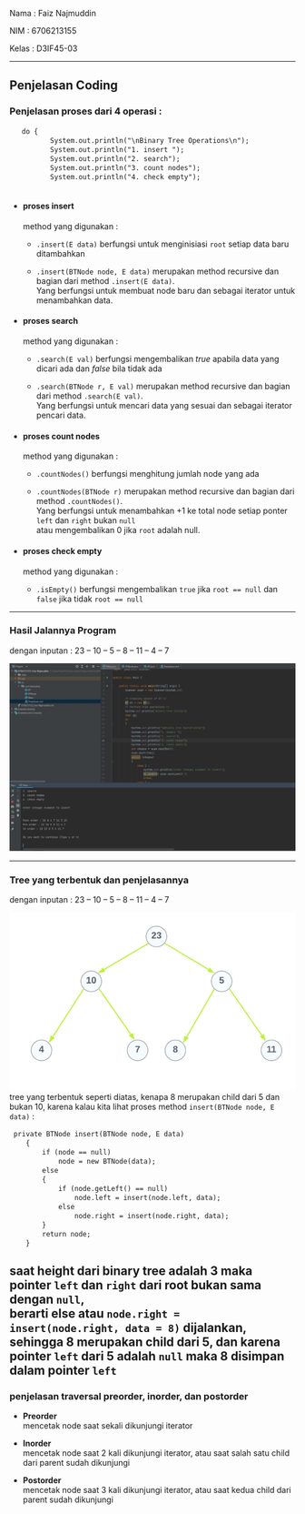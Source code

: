 Nama : Faiz Najmuddin

NIM : 6706213155

Kelas : D3IF45-03

---

## Penjelasan Coding

### Penjelasan proses dari 4 operasi :

  ```
     do {
            System.out.println("\nBinary Tree Operations\n");
            System.out.println("1. insert ");
            System.out.println("2. search");
            System.out.println("3. count nodes");
            System.out.println("4. check empty");
           
  ```
* #### proses insert 

  method yang digunakan :

  - `.insert(E data)` berfungsi untuk menginisiasi `root` setiap data baru ditambahkan
  
  - `.insert(BTNode node, E data)` merupakan method recursive dan bagian dari method  `.insert(E data)`.  
  Yang berfungsi untuk membuat node baru dan sebagai iterator untuk menambahkan data.
  
* #### proses search

  method yang digunakan :

  - `.search(E val)` berfungsi mengembalikan _true_ apabila data yang dicari ada dan _false_ bila tidak ada 

  - `.search(BTNode r, E val)` merupakan method recursive dan bagian dari method  `.search(E val)`.  
    Yang berfungsi untuk mencari data yang sesuai dan sebagai iterator pencari data.

* #### proses count nodes

  method yang digunakan :

  - `.countNodes()` berfungsi menghitung jumlah node yang ada

  - `.countNodes(BTNode r)` merupakan method recursive dan bagian dari method  `.countNodes()`.  
    Yang berfungsi untuk menambahkan +1 ke total node setiap ponter `left` dan `right` bukan `null`  
    atau mengembalikan 0 jika `root` adalah null.

* #### proses check empty

  method yang digunakan :

  - `.isEmpty()` berfungsi mengembalikan `true` jika `root == null` dan `false` jika tidak `root == null`

---

### Hasil Jalannya Program
dengan inputan : 23 – 10 – 5 – 8 – 11 – 4 – 7

![program result](assets/Hasil-Order.jpg)

---

### Tree yang terbentuk dan penjelasannya
dengan inputan : 23 – 10 – 5 – 8 – 11 – 4 – 7

![tree result](assets/tree.png)
tree yang terbentuk seperti diatas, kenapa 8 merupakan child dari 5 dan bukan 10, karena 
kalau kita lihat proses method `insert(BTNode node, E data)` :
  ```
   private BTNode insert(BTNode node, E data)
      {
          if (node == null)
              node = new BTNode(data);
          else
          {
              if (node.getLeft() == null)
                  node.left = insert(node.left, data);
              else
                  node.right = insert(node.right, data);
          }
          return node;
      }
  ```
  saat height dari binary tree adalah 3 maka pointer `left` dan `right` dari root bukan sama dengan `null`,  
  berarti else atau `node.right = insert(node.right, data = 8)` dijalankan, sehingga 8 merupakan child dari 5,
  dan karena pointer `left` dari 5 adalah `null` maka 8 disimpan dalam pointer `left`
  ---

### penjelasan traversal preorder, inorder, dan postorder

* **Preorder**  
  mencetak node saat sekali dikunjungi iterator

* **Inorder**  
   mencetak node saat 2 kali dikunjungi iterator, atau saat salah satu child dari parent sudah dikunjungi

*  **Postorder**  
   mencetak node saat 3 kali dikunjungi iterator, atau saat kedua child dari parent sudah dikunjungi
